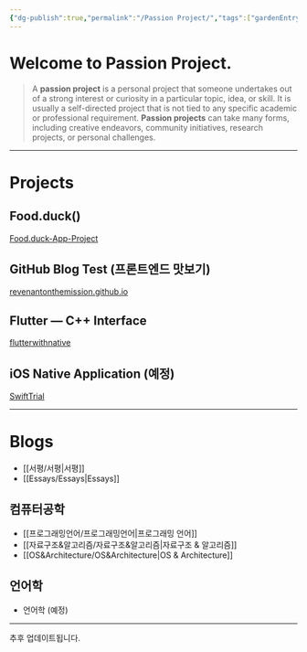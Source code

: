 ```yaml
---
{"dg-publish":true,"permalink":"/Passion Project/","tags":["gardenEntry"],"created":"2024-02-05T19:54:15.233+09:00","updated":"2024-04-18T11:07:32.020+09:00"}
---
```



# Welcome to Passion Project.

>   A **passion project** is a personal project that someone undertakes out of a strong interest or curiosity in a particular topic, idea, or skill.  It is usually a self-directed project that is not tied to any specific academic or professional requirement.  **Passion projects** can take many forms, including creative endeavors, community initiatives, research projects, or personal challenges.

---

# Projects

## Food.duck()

[Food.duck-App-Project](https://github.com/JennaEscher/Food.duck-App-Project)

## GitHub Blog Test (프론트엔드 맛보기)

[revenantonthemission.github.io](https://github.com/revenantonthemission/revenantonthemission.github.io)

## Flutter — C++ Interface

[flutterwithnative](https://github.com/revenantonthemission/flutterwithnative)

## iOS Native Application (예정)

[SwiftTrial](https://github.com/revenantonthemission/SwiftTrial)

---
# Blogs
+ [[서평/서평\|서평]]
+ [[Essays/Essays\|Essays]]

## 컴퓨터공학
+ [[프로그래밍언어/프로그래밍언어\|프로그래밍 언어]]
+ [[자료구조&알고리즘/자료구조&알고리즘\|자료구조 & 알고리즘]]
+ [[OS&Architecture/OS&Architecture\|OS & Architecture]]

## 언어학
+ 언어학 (예정)

---
추후 업데이트됩니다.